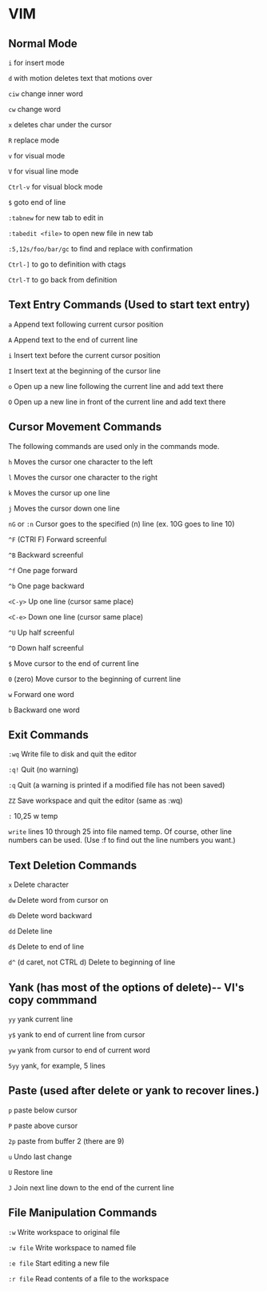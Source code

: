 # VIM

## Normal Mode

`i` for insert mode

`d` with motion deletes text that motions over

`ciw` change inner word

`cw` change word

`x` deletes char under the cursor

`R` replace mode

`v` for visual mode

`V` for visual line mode

`Ctrl-v` for visual block mode

`$` goto end of line

`:tabnew` for new tab to edit in

`:tabedit <file>` to open new file in new tab

`:5,12s/foo/bar/gc` to find and replace with confirmation

`Ctrl-]` to go to definition with ctags

`Ctrl-T` to go back from definition

## Text Entry Commands (Used to start text entry)

`a` Append text following current cursor position

`A` Append text to the end of current line

`i` Insert text before the current cursor position

`I` Insert text at the beginning of the cursor line

`o` Open up a new line following the current line and add text there

`O` Open up a new line in front of the current line and add text there

## Cursor Movement Commands

The following commands are used only in the commands mode.

`h` Moves the cursor one character to the left

`l` Moves the cursor one character to the right

`k` Moves the cursor up one line

`j` Moves the cursor down one line

`nG` or `:n` Cursor goes to the specified (n) line (ex. 10G goes to line 10)

`^F` (CTRl F) Forward screenful

`^B` Backward screenful

`^f` One page forward

`^b` One page backward

`<C-y>` Up one line (cursor same place)

`<C-e>` Down one line (cursor same place)

`^U` Up half screenful

`^D` Down half screenful

`$` Move cursor to the end of current line

`0` (zero) Move cursor to the beginning of current line

`w` Forward one word

`b` Backward one word

## Exit Commands

`:wq` Write file to disk and quit the editor

`:q!` Quit (no warning)

`:q` Quit (a warning is printed if a modified file has not been saved)

`ZZ` Save workspace and quit the editor (same as :wq)

`:` 10,25 w temp

`write` lines 10 through 25 into file named temp. Of course, other line numbers can be used. (Use :f to find out the line numbers you want.)

## Text Deletion Commands

`x` Delete character

`dw` Delete word from cursor on

`db` Delete word backward

`dd` Delete line

`d$` Delete to end of line

`d^` (d caret, not CTRL d) Delete to beginning of line

## Yank (has most of the options of delete)-- VI's copy commmand

`yy` yank current line

`y$` yank to end of current line from cursor

`yw` yank from cursor to end of current word

`5yy` yank, for example, 5 lines

## Paste (used after delete or yank to recover lines.)

`p` paste below cursor

`P` paste above cursor

`2p` paste from buffer 2 (there are 9)

`u` Undo last change

`U` Restore line

`J` Join next line down to the end of the current line

## File Manipulation Commands

`:w` Write workspace to original file

`:w file` Write workspace to named file

`:e file` Start editing a new file

`:r file` Read contents of a file to the workspace
